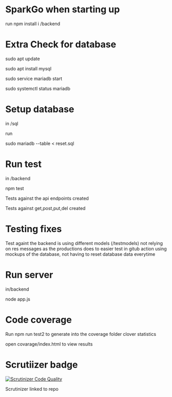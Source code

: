 # SparkGo when starting up

run npm install i /backend

# Extra Check for database

sudo apt update

sudo apt install mysql

sudo service mariadb start

sudo systemctl status mariadb

# Setup database

in /sql

run

sudo mariadb --table < reset.sql


# Run test

in /backend

npm test

Tests against the api endpoints created

Tests against get,post,put,del created

# Testing fixes

Test againt the backend is using different models (/testmodels) not relying on res messages as the productions does to easier test in gitub action using mockups of the database, not having to reset database data everytime

# Run server

in/backend

node app.js


# Code coverage

Run npm run test2 to generate into the coverage folder clover statistics

open covarage/index.html to view results


# Scrutiizer badge

[![Scrutinizer Code Quality](https://scrutinizer-ci.com/g/VTeamOrg/SparkGo/badges/quality-score.png?b=sparkgo_A)](https://scrutinizer-ci.com/g/VTeamOrg/SparkGo/?branch=sparkgo_A)


Scrutinizer linked to repo
